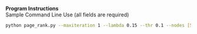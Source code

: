 **Program Instructions**  
Sample Command Line Use (all fields are required)
```Bash
python page_rank.py --maxiteration 1 --lambda 0.15 --thr 0.1 --nodes [5,100,50]
```

